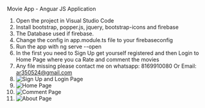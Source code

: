 Movie App - Anguar JS Application

1. Open the project in Visual Studio Code
2. Install bootstrap, popper.js, jquery, bootstrap-icons and firebase
3. The Database used if  firebase.
4. Change the config in app.module.ts file to your firebaseconfig
5. Run the app with ng serve --open
6. In the first you need to Sign Up get yourself registered and then Login to Home Page where you ca Rate and comment the movies
7. Any file missing please contact me on whatsapp: 8169910080 Or Email: ar350524@gmail.com
8. ![Sign Up and Login Page](https://user-images.githubusercontent.com/79685969/116863371-d7d7a980-ac23-11eb-946a-1e9814f81389.jpg)
9. ![Home Page](https://user-images.githubusercontent.com/79685969/116863258-aced5580-ac23-11eb-8c7d-79b41149a99b.jpg)
10. ![Comment Page](https://user-images.githubusercontent.com/79685969/116863261-aced5580-ac23-11eb-96e8-15345ad4851d.jpg)
11. ![About Page](https://user-images.githubusercontent.com/79685969/116863263-ad85ec00-ac23-11eb-8b73-b2b43a55638c.jpg)

